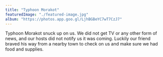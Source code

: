 ```yaml
---
title: "Typhoon Morakot"
featuredImage: "./featured-image.jpg"
album: "https://photos.app.goo.gl/LjhBGBeYC7wT7CzJ7"
---
```

Typhoon Morakot snuck up on us. We did not get TV or any other form of news, and our hosts did not notify us it was coming. Luckily our friend braved his way from a nearby town to check on us and make sure we had food and supplies.
